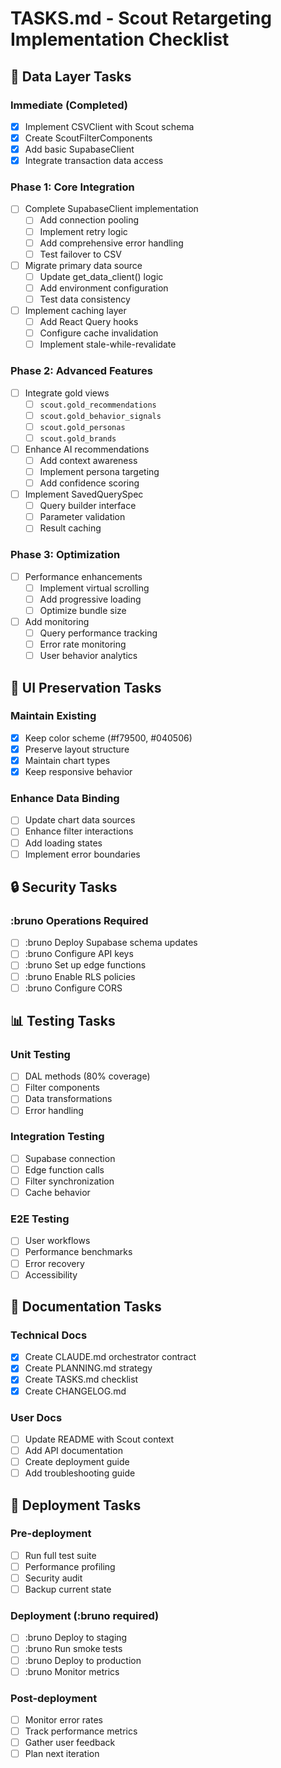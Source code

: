 # TASKS.md - Scout Retargeting Implementation Checklist

## 🔄 Data Layer Tasks

### Immediate (Completed)

- [x] Implement CSVClient with Scout schema
- [x] Create ScoutFilterComponents
- [x] Add basic SupabaseClient
- [x] Integrate transaction data access

### Phase 1: Core Integration

- [ ] Complete SupabaseClient implementation
  - [ ] Add connection pooling
  - [ ] Implement retry logic
  - [ ] Add comprehensive error handling
  - [ ] Test failover to CSV
- [ ] Migrate primary data source
  - [ ] Update get_data_client() logic
  - [ ] Add environment configuration
  - [ ] Test data consistency
- [ ] Implement caching layer
  - [ ] Add React Query hooks
  - [ ] Configure cache invalidation
  - [ ] Implement stale-while-revalidate

### Phase 2: Advanced Features

- [ ] Integrate gold views
  - [ ] `scout.gold_recommendations`
  - [ ] `scout.gold_behavior_signals`
  - [ ] `scout.gold_personas`
  - [ ] `scout.gold_brands`
- [ ] Enhance AI recommendations
  - [ ] Add context awareness
  - [ ] Implement persona targeting
  - [ ] Add confidence scoring
- [ ] Implement SavedQuerySpec
  - [ ] Query builder interface
  - [ ] Parameter validation
  - [ ] Result caching

### Phase 3: Optimization

- [ ] Performance enhancements
  - [ ] Implement virtual scrolling
  - [ ] Add progressive loading
  - [ ] Optimize bundle size
- [ ] Add monitoring
  - [ ] Query performance tracking
  - [ ] Error rate monitoring
  - [ ] User behavior analytics

## 🎨 UI Preservation Tasks

### Maintain Existing

- [x] Keep color scheme (#f79500, #040506)
- [x] Preserve layout structure
- [x] Maintain chart types
- [x] Keep responsive behavior

### Enhance Data Binding

- [ ] Update chart data sources
- [ ] Enhance filter interactions
- [ ] Add loading states
- [ ] Implement error boundaries

## 🔒 Security Tasks

### :bruno Operations Required

- [ ] :bruno Deploy Supabase schema updates
- [ ] :bruno Configure API keys
- [ ] :bruno Set up edge functions
- [ ] :bruno Enable RLS policies
- [ ] :bruno Configure CORS

## 📊 Testing Tasks

### Unit Testing

- [ ] DAL methods (80% coverage)
- [ ] Filter components
- [ ] Data transformations
- [ ] Error handling

### Integration Testing

- [ ] Supabase connection
- [ ] Edge function calls
- [ ] Filter synchronization
- [ ] Cache behavior

### E2E Testing

- [ ] User workflows
- [ ] Performance benchmarks
- [ ] Error recovery
- [ ] Accessibility

## 📝 Documentation Tasks

### Technical Docs

- [x] Create CLAUDE.md orchestrator contract
- [x] Create PLANNING.md strategy
- [x] Create TASKS.md checklist
- [x] Create CHANGELOG.md

### User Docs

- [ ] Update README with Scout context
- [ ] Add API documentation
- [ ] Create deployment guide
- [ ] Add troubleshooting guide

## 🚀 Deployment Tasks

### Pre-deployment

- [ ] Run full test suite
- [ ] Performance profiling
- [ ] Security audit
- [ ] Backup current state

### Deployment (:bruno required)

- [ ] :bruno Deploy to staging
- [ ] :bruno Run smoke tests
- [ ] :bruno Deploy to production
- [ ] :bruno Monitor metrics

### Post-deployment

- [ ] Monitor error rates
- [ ] Track performance metrics
- [ ] Gather user feedback
- [ ] Plan next iteration
